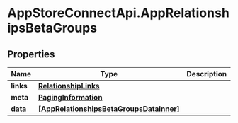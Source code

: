# AppStoreConnectApi.AppRelationshipsBetaGroups

## Properties

Name | Type | Description | Notes
------------ | ------------- | ------------- | -------------
**links** | [**RelationshipLinks**](RelationshipLinks.md) |  | [optional] 
**meta** | [**PagingInformation**](PagingInformation.md) |  | [optional] 
**data** | [**[AppRelationshipsBetaGroupsDataInner]**](AppRelationshipsBetaGroupsDataInner.md) |  | [optional] 


